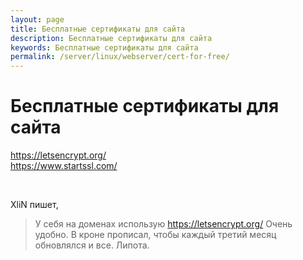 ```yaml
---
layout: page
title: Бесплатные сертификаты для сайта
description: Бесплатные сертификаты для сайта
keywords: Бесплатные сертификаты для сайта
permalink: /server/linux/webserver/cert-for-free/
---
```


# Бесплатные сертификаты для сайта

https://letsencrypt.org/  
https://www.startssl.com/

<br/>

XliN пишет,

> У себя на доменах использую https://letsencrypt.org/ Очень удобно. В кроне прописал, чтобы каждый третий месяц обновлялся и все. Липота.
